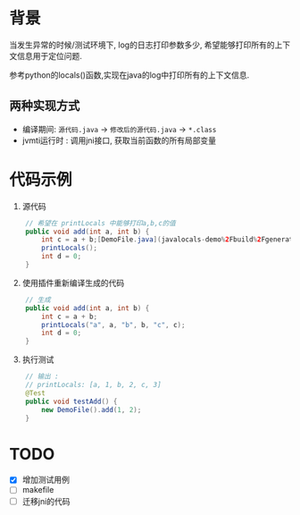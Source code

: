 

# 背景 
当发生异常的时候/测试环境下, log的日志打印参数多少, 希望能够打印所有的上下文信息用于定位问题. 

参考python的locals()函数,实现在java的log中打印所有的上下文信息.

## 两种实现方式
- 编译期间: `源代码.java` -> `修改后的源代码.java` -> `*.class`
- jvmti运行时 : 调用jni接口, 获取当前函数的所有局部变量

# 代码示例
1. 源代码
```java
    // 希望在 printLocals 中能够打印a,b,c的值
    public void add(int a, int b) {
        int c = a + b;[DemoFile.java](javalocals-demo%2Fbuild%2Fgenerated-spoon%2Fcom%2Fgithub%2Fe1roy%2Ftest%2FDemoFile.java)
        printLocals();
        int d = 0;
    }
```
2. 使用插件重新编译生成的代码
```java
    // 生成
    public void add(int a, int b) {
        int c = a + b;
        printLocals("a", a, "b", b, "c", c);
        int d = 0;
    }
```
3. 执行测试
```java
    // 输出 :
    // printLocals: [a, 1, b, 2, c, 3]
    @Test
    public void testAdd() {
        new DemoFile().add(1, 2);
    }

```

# TODO
- [x] 增加测试用例
- [ ] makefile
- [ ] 迁移jni的代码